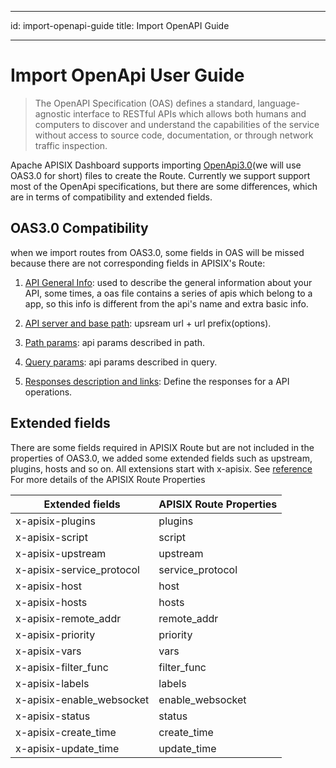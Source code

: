 <!--
#
# Licensed to the Apache Software Foundation (ASF) under one or more
# contributor license agreements.  See the NOTICE file distributed with
# this work for additional information regarding copyright ownership.
# The ASF licenses this file to You under the Apache License, Version 2.0
# (the "License"); you may not use this file except in compliance with
# the License.  You may obtain a copy of the License at
#
#     http://www.apache.org/licenses/LICENSE-2.0
#
# Unless required by applicable law or agreed to in writing, software
# distributed under the License is distributed on an "AS IS" BASIS,
# WITHOUT WARRANTIES OR CONDITIONS OF ANY KIND, either express or implied.
# See the License for the specific language governing permissions and
# limitations under the License.
#
-->

---

id: import-openapi-guide
title: Import OpenAPI Guide

---

# Import OpenApi User Guide

> The OpenAPI Specification (OAS) defines a standard, language-agnostic interface to RESTful APIs which allows both humans and computers to discover and understand the capabilities of the service without access to source code, documentation, or through network traffic inspection.

Apache APISIX Dashboard supports importing [OpenApi3.0](https://swagger.io/specification/)(we will use OAS3.0 for short) files to create the Route. Currently we support support most of the OpenApi specifications, but there are some differences, which are in terms of compatibility and extended fields.

## OAS3.0 Compatibility

when we import routes from OAS3.0, some fields in OAS will be missed because there are not corresponding fields in APISIX's Route:

1. [API General Info](https://swagger.io/docs/specification/api-general-info/): used to describe the general information about your API, some times, a oas file contains a series of apis which belong to a app, so this info is different from the api's name and extra basic info.

2. [API server and base path](https://swagger.io/docs/specification/api-host-and-base-path/): upsream url + url prefix(options).

3. [Path params](https://swagger.io/docs/specification/describing-parameters/): api params described in path.

4. [Query params](https://swagger.io/docs/specification/describing-parameters/): api params described in query.

5. [Responses description and links](https://swagger.io/docs/specification/describing-responses/): Define the responses for a API operations.

## Extended fields

There are some fields required in APISIX Route but are not included in the properties of OAS3.0, we added some extended fields such as upstream, plugins, hosts and so on. All extensions start with x-apisix. See [reference](https://github.com/apache/apisix/blob/master/doc/admin-api.md#route) For more details of the APISIX Route Properties

| Extended fields           | APISIX Route Properties |
| ------------------------- | ----------------------- |
| x-apisix-plugins          | plugins                 |
| x-apisix-script           | script                  |
| x-apisix-upstream         | upstream                |
| x-apisix-service_protocol | service_protocol        |
| x-apisix-host             | host                    |
| x-apisix-hosts            | hosts                   |
| x-apisix-remote_addr      | remote_addr             |
| x-apisix-priority         | priority                |
| x-apisix-vars             | vars                    |
| x-apisix-filter_func      | filter_func             |
| x-apisix-labels           | labels                  |
| x-apisix-enable_websocket | enable_websocket        |
| x-apisix-status           | status                  |
| x-apisix-create_time      | create_time             |
| x-apisix-update_time      | update_time             |
